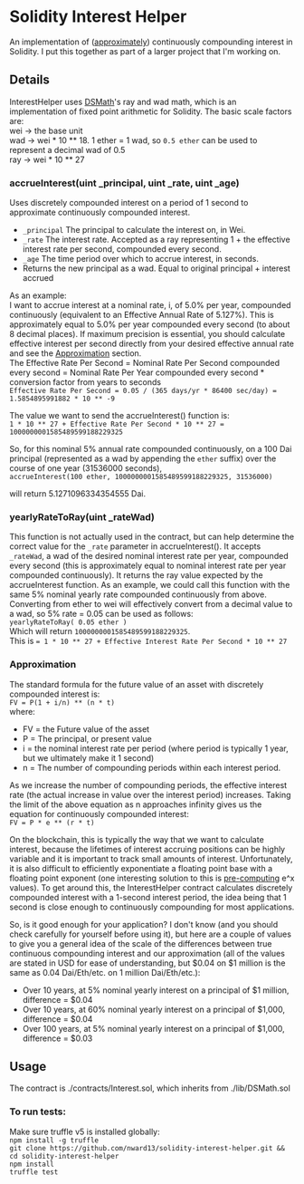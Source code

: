 # Solidity Interest Helper
An implementation of ([approximately](#approximation)) continuously compounding interest in Solidity. I put this together as part of a larger project that I'm working on.
  
## Details  
InterestHelper uses <a href="https://github.com/dapphub/ds-math">DSMath</a>'s ray and wad math, which is an implementation of fixed point arithmetic for Solidity. The basic scale factors are:  
wei -> the base unit  
wad -> wei * 10 ** 18. 1 ether = 1 wad, so ```0.5 ether``` can be used to represent a decimal wad of 0.5  
ray -> wei * 10 ** 27  
  
### accrueInterest(uint _principal, uint _rate, uint _age)
Uses discretely compounded interest on a period of 1 second to approximate continuously compounded interest.  
- ```_principal``` The principal to calculate the interest on, in Wei.  
- ```_rate``` The interest rate. Accepted as a ray representing 1 + the effective interest rate per second, compounded every second.  
- ```_age``` The time period over which to accrue interest, in seconds.  
- Returns the new principal as a wad. Equal to original principal + interest accrued  
 
As an example:  
I want to accrue interest at a nominal rate, i, of 5.0% per year, compounded continuously (equivalent to an Effective Annual Rate of 5.127%). This is approximately equal to 5.0% per year compounded every second (to about 8 decimal places). If maximum precision is essential, you should calculate effective interest per second directly from your desired effective annual rate and see the [Approximation](#approximation) section.  
The Effective Rate Per Second = Nominal Rate Per Second compounded every second = Nominal Rate Per Year compounded every second * conversion factor from years to seconds   
```Effective Rate Per Second = 0.05 / (365 days/yr * 86400 sec/day) = 1.5854895991882 * 10 ** -9```  

The value we want to send the accrueInterest() function is:  
```1 * 10 ** 27 + Effective Rate Per Second * 10 ** 27 = 1000000001585489599188229325```  

So, for this nominal 5% annual rate compounded continuously, on a 100 Dai principal (represented as a wad by appending the ```ether``` suffix) over the course of one year (31536000 seconds),  
```accrueInterest(100 ether, 1000000001585489599188229325, 31536000)```  

will return 5.1271096334354555 Dai.

### yearlyRateToRay(uint _rateWad)
This function is not actually used in the contract, but can help determine the correct value for the ```_rate``` parameter in accrueInterest(). It accepts ```_rateWad```, a wad of the desired nominal interest rate per year, compounded every second (this is approximately equal to nominal interest rate per year compounded continuously). It returns the ray value expected by the accrueInterest function. As an example, we could call this function with the same 5% nominal yearly rate compounded continuously from above. Converting from ether to wei will effectively convert from a decimal value to a wad, so 5% rate = 0.05 can be used as follows:  
```yearlyRateToRay( 0.05 ether )```  
Which will return ```1000000001585489599188229325```.  
This is ```= 1 * 10 ** 27 + Effective Interest Rate Per Second * 10 ** 27```

### Approximation  
The standard formula for the future value of an asset with discretely compounded interest is:  
```FV = P(1 + i/n) ** (n * t)```  
where:  
- FV = the Future value of the asset  
- P = The principal, or present value  
- i = the nominal interest rate per period (where period is typically 1 year, but we ultimately make it 1 second)  
- n =  The number of compounding periods within each interest period.  

As we increase the number of compounding periods, the effective interest rate (the actual increase in value over the interest period) increases. Taking the limit of the above equation as n approaches infinity gives us the equation for continuously compounded interest:  
```FV = P * e ** (r * t)```  

On the blockchain, this is typically the way that we want to calculate interest, because the lifetimes of interest accruing positions can be highly variable and it is important to track small amounts of interest. Unfortunately, it is also difficult to efficiently exponentiate a floating point base with a floating point exponent (one interesting solution to this is <a href="https://github.com/dydxprotocol/protocol/blob/master/contracts/lib/Exponent.sol">pre-computing</a> e^x values). To get around this, the InterestHelper contract calculates discretely compounded interest with a 1-second interest period, the idea being that 1 second is close enough to continuously compounding for most applications.  

So, is it good enough for your application? I don't know (and you should check carefully for yourself before using it), but here are a couple of values to give you a general idea of the scale of the differences between true continuous compounding interest and our approximation (all of the values are stated in USD for ease of understanding, but $0.04 on $1 million is the same as 0.04 Dai/Eth/etc. on 1 million Dai/Eth/etc.):  
- Over 10 years, at 5% nominal yearly interest on a principal of $1 million, difference = $0.04
- Over 10 years, at 60% nominal yearly interest on a principal of $1,000, difference = $0.04
- Over 100 years, at 5% nominal yearly interest on a principal of $1,000, difference = $0.03

## Usage
The contract is ./contracts/Interest.sol, which inherits from ./lib/DSMath.sol

### To run tests:
Make sure truffle v5 is installed globally:  
```npm install -g truffle```  
```git clone https://github.com/nward13/solidity-interest-helper.git && cd solidity-interest-helper```  
```npm install```  
```truffle test```
